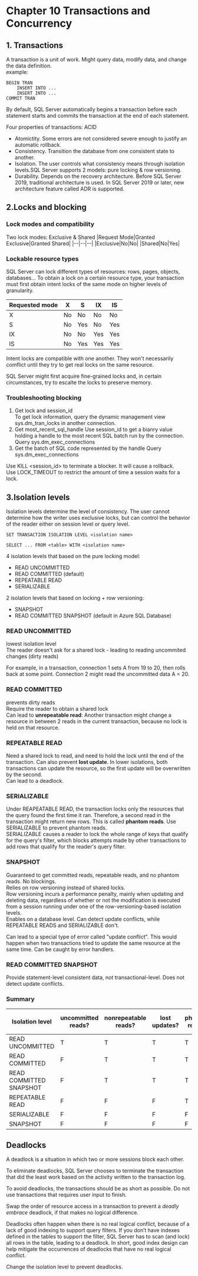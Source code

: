 # Chapter 10 Transactions and Concurrency

## 1. Transactions
A transaction is a unit of work. Might query data, modify data, and change the data definition.  
example:
```
BEGIN TRAN
    INSERT INTO ...
    INSERT INTO ...
COMMIT TRAN
```
By default, SQL Server automatically begins a transaction before each statement starts and commits the transaction at the end of each statement.

Four properties of transactions: ACID
- Atomictity. Some errors are not considered severe enough to justify an automatic rollback.
- Consistency. Transition the database from one consistent state to another.
- Isolation. The user controls what consistency means through isolation levels.SQL Server supports 2 models: pure locking & row versioning.
- Durability. Depends on the recovery architecture. Before SQL Server 2019, traditional architecture is used. In SQL Server 2019 or later, new architecture feature called ADR is supported.

## 2.Locks and blocking
### Lock modes and compatibility
Two lock modes: Exclusive & Shared
|Request Mode|Granted Exclusive|Granted Shared|
|--|--|--|
|Exclusive|No|No|
|Shared|No|Yes|

### Lockable resource types
SQL Server can lock different types of resources: rows, pages, objects, databases...
To obtain a lock on a certain resource type, your transaction must first obtain intent locks of the same mode on higher levels of granularity.

|Requested mode| X | S |IX | IS|
|--------------|---|---|---|---|
|X             |No |No |No |No |
|S             |No |Yes|No |Yes|
|IX            |No |No |Yes|Yes|
|IS            |No |Yes|Yes|Yes|

Intent locks are compatible with one another. They won't necessarily comflict until they try to get real locks on the same resource.

SQL Server might first acquire fine-grained locks and, in certain circumstances, try to escalte the locks to preserve memory.

### Troubleshooting blocking
1. Get lock and session_id  
To get lock information, query the dynamic management view sys.dm_tran_locks in another connection.
2. Get most_recent_sql_handle
Use session_id to get a bianry value holding a handle to the most recent SQL batch run by the connection. Query sys.dm_exec_connections
3. Get the batch of SQL code represented by the handle
Query sys.dm_exec_connections

Use KILL <session_id> to terminate a blocker. It will cause a rollback.  
Use LOCK_TIMEOUT to restrict the amount of time a session waits for a lock.

## 3.Isolation levels
Isolation levels determine the level of consistency.
The user cannot determine how the writer uses exclusive locks, but can control the behavior of the reader either on session level or query level.

```
SET TRANSACTION ISOLATION LEVEL <isolation name>
```

```
SELECT ... FROM <table> WITH <isolation name>
```

4 isolation levels that based on the pure locking model:
- READ UNCOMMITTED
- READ COMMITTED (default)
- REPEATABLE READ
- SERIALIZABLE

2 isolation levels that based on locking + row versioning:
- SNAPSHOT
- READ COMMITTED SNAPSHOT (default in Azure SQL Database)

### READ UNCOMMITTED
lowest isolation level  
The reader doesn't ask for a shared lock - leading to reading uncommited changes (dirty reads)

For example, in a transaction, connection 1 sets A from 19 to 20, then rolls back at some point. Connection 2 might read the uncommitted data A = 20.

### READ COMMITTED
prevents dirty reads  
Require the reader to obtain a shared lock  
Can lead to **unrepeatable read**: Another transaction might change a resource in between 2 reads in the current transaction, because no lock is held on that resource.

### REPEATABLE READ
Need a shared lock to read, and need to hold the lock until the end of the transaction.
Can also prevent **lost update**. In lower isolations, both transactions can update the resource, so the first update will be overwritten by the second.  
Can lead to a deadlock.  

### SERIALIZABLE
Under REAPEATABLE READ, the transaction locks only the resources that the query found the first time it ran. Therefore, a second read in the transaction might return new rows. This is called **phantom reads**.
Use SERIALIZABLE to prevent phantom reads.  
SERIALIZABLE causes a reader to lock the whole range of keys that qualify for the query's filter, which blocks attempts made by other transactions to add rows that qualify for the reader's query filter.

### SNAPSHOT
Guaranteed to get committed reads, repeatable reads, and no phantom reads. No blockings.  
Relies on row versioning instead of shared locks.  
Row versioning incurs a performance penalty, mainly when updating and deleting data, regardless of whether or not the modification is executed from a session running under one of the row-versioning-based isolation levels.   
Enables on a database level.
Can detect update conflicts, while REPEATABLE READS and SERIALIZABLE don't.

Can lead to a special type of error called "update conflict". This would happen when two transactions tried to update the same resource at the same time. Can be caught by error handlers.

### READ COMMITTED SNAPSHOT
Provide statement-level consistent data, not transactional-level. Does not detect update conflicts.

### Summary
|Isolation level |uncommitted reads?| nonrepeatable reads? | lost updates?| phantom reads?|Detects update conflicts?|Uses row versioning?|
|----|--|--|--|--|--|--|
|READ UNCOMMITTED|T|T|T|T|F|F|
|READ COMMITTED|F|T|T|T|F|F|
|READ COMMITTED SNAPSHOT|F|T|T|T|F|T
|REPEATABLE READ|F|F|F|T|F|F|
|SERIALIZABLE|F|F|F|F|F|F|
|SNAPSHOT|F|F|F|F|T|T|


## Deadlocks
A deadlock is a situation in which two or more sessions block each other. 

To eliminate deadlocks, SQL Server chooses to terminate the transaction that did the least work based on the activity written to the transaction log.

To avoid deadlocks, the transactions should be as short as possible. Do not use transactions that requires user input to finish.

Swap the order of resource access in a transaction to prevent a *deadly embrace* deadlock, if that makes no logical difference.

Deadlocks often happen when there is no real logical conflict, because of a lack of good indexing to support query filters. If you don’t have indexes defined in the tables to support the filter, SQL Server has to scan (and lock) all rows in the table, leading to a deadlock. In short, good index design can help mitigate the occurrences of deadlocks that have no real logical conflict.

Change the isolation level to prevent deadlocks.